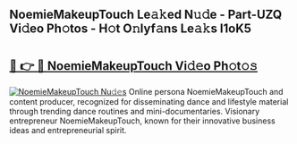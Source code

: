 ## NoemieMakeupTouch Le𝚊𝚔ed N𝚞𝚍e - Part-UZQ Vi𝚍eo Ph𝚘tos - H𝚘t O𝚗lyf𝚊ns Le𝚊𝚔s I1oK5

# <h2><a href="http://hf650cu.feru.top/?c=NoemieMakeupTouch">🔗 👉 🔴 NoemieMakeupTouch Vi𝚍𝚎o Ph𝚘t𝚘𝚜</a></h2>

[![NoemieMakeupTouch Nu𝚍𝚎s](https://i.imgur.com/0TWrTi3.gif)](http://hf650cu.feru.top/?c=NoemieMakeupTouch)
Online persona NoemieMakeupTouch and content producer, recognized for disseminating dance and lifestyle material through trending dance routines and mini-documentaries. Visionary entrepreneur NoemieMakeupTouch, known for their innovative business ideas and entrepreneurial spirit. 
